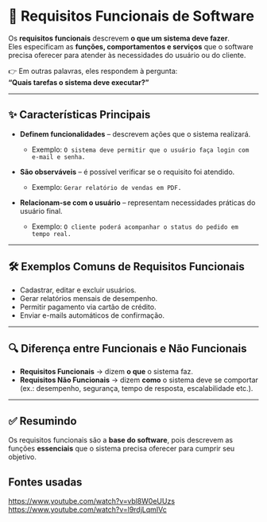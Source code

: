 # 📌 Requisitos Funcionais de Software

Os **requisitos funcionais** descrevem **o que um sistema deve fazer**.  
Eles especificam as **funções, comportamentos e serviços** que o software precisa oferecer para atender às necessidades do usuário ou do cliente.

👉 Em outras palavras, eles respondem à pergunta:  
**“Quais tarefas o sistema deve executar?”**

---

## ✨ Características Principais

- **Definem funcionalidades** – descrevem ações que o sistema realizará.  
  - Exemplo: `O sistema deve permitir que o usuário faça login com e-mail e senha.`

- **São observáveis** – é possível verificar se o requisito foi atendido.  
  - Exemplo: `Gerar relatório de vendas em PDF.`  

- **Relacionam-se com o usuário** – representam necessidades práticas do usuário final.  
  - Exemplo: `O cliente poderá acompanhar o status do pedido em tempo real.`

---

## 🛠 Exemplos Comuns de Requisitos Funcionais

- Cadastrar, editar e excluir usuários.  
- Gerar relatórios mensais de desempenho.  
- Permitir pagamento via cartão de crédito.  
- Enviar e-mails automáticos de confirmação.  

---

## 🔍 Diferença entre Funcionais e Não Funcionais

- **Requisitos Funcionais** → dizem **o que** o sistema faz.  
- **Requisitos Não Funcionais** → dizem **como** o sistema deve se comportar  
  (ex.: desempenho, segurança, tempo de resposta, escalabilidade etc.).

---

## ✅ Resumindo

Os requisitos funcionais são a **base do software**, pois descrevem as funções **essenciais** que o sistema precisa oferecer para cumprir seu objetivo.

## Fontes usadas 

https://www.youtube.com/watch?v=vbl8W0eUUzs
https://www.youtube.com/watch?v=l9rdjLqmIVc
